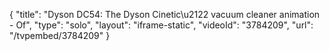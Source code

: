{
    "title": "Dyson DC54: The Dyson Cinetic\u2122 vacuum cleaner animation - Of",
    "type": "solo",
    "layout": "iframe-static",
    "videoId": "3784209",
    "url": "\/tvpembed\/3784209"
}